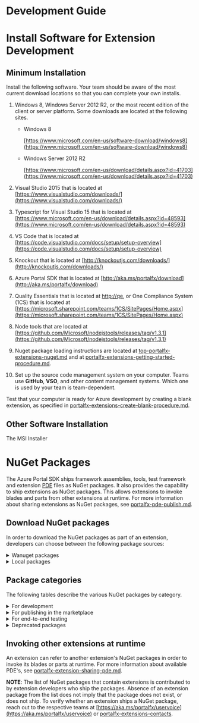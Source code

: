 
<a name="development-guide"></a>
# Development Guide

<a name="install-software-for-extension-development"></a>
# Install Software for Extension Development

<!-- document headers are in the individual documents -->

<a name="install-software-for-extension-development-minimum-installation"></a>
## Minimum Installation

Install the following software. Your team should be aware of the most current download locations so that you can complete your own installs.

1. Windows 8, Windows Server 2012 R2, or the most recent edition of the client or server platform. Some downloads are located at the following sites.
    * Windows 8
    
      [https://www.microsoft.com/en-us/software-download/windows8](https://www.microsoft.com/en-us/software-download/windows8)

    * Windows Server 2012 R2

      [https://www.microsoft.com/en-us/download/details.aspx?id=41703](https://www.microsoft.com/en-us/download/details.aspx?id=41703)

1. Visual Studio 2015 that is located at [https://www.visualstudio.com/downloads/](https://www.visualstudio.com/downloads/)

1. Typescript for Visual Studio 15 that is located at [https://www.microsoft.com/en-us/download/details.aspx?id=48593](https://www.microsoft.com/en-us/download/details.aspx?id=48593)

1. VS Code that is located at [https://code.visualstudio.com/docs/setup/setup-overview](https://code.visualstudio.com/docs/setup/setup-overview)

1. Knockout that is located at [http://knockoutjs.com/downloads/](http://knockoutjs.com/downloads/)

1. Azure Portal SDK that is located at [http://aka.ms/portalfx/download](http://aka.ms/portalfx/download)

1. Quality Essentials that is located at [http://qe](http://qe), or One Compliance System (1CS) that is located at  [https://microsoft.sharepoint.com/teams/1CS/SitePages/Home.aspx](https://microsoft.sharepoint.com/teams/1CS/SitePages/Home.aspx)

1. Node tools that are located at [https://github.com/Microsoft/nodejstools/releases/tag/v1.3.1](https://github.com/Microsoft/nodejstools/releases/tag/v1.3.1)

1. Nuget package loading instructions are located at [top-portalfx-extensions-nuget.md](top-portalfx-extensions-nuget.md) and at [portalfx-extensions-getting-started-procedure.md](portalfx-extensions-getting-started-procedure.md).

1. Set up the source code management system on your computer. Teams use **GitHub**, **VSO**, and other content management systems. Which one is used by your team is team-dependent.

Test that your computer is ready for Azure development by creating a blank extension, as specified in [portalfx-extensions-create-blank-procedure.md](portalfx-extensions-create-blank-procedure.md).



<a name="install-software-for-extension-development-other-software-installation"></a>
## Other Software Installation

The MSI Installer

<a name="nuget-packages"></a>
# NuGet Packages

The Azure Portal SDK ships framework assemblies, tools, test framework and extension [PDE](Portalfx-extensions-onboarding-glossary.md) files as NuGet packages. It also provides the capability to ship extensions as NuGet packages. This allows extensions to invoke blades and parts from other extensions at runtime. For more information about sharing  extensions as NuGet packages, see [portalfx-pde-publish.md](portalfx-pde-publish.md).

<a name="nuget-packages-download-nuget-packages"></a>
## Download NuGet packages

In order to download the NuGet packages as part of an extension, developers can choose between the following package sources:

<details>
<summary>Wanuget packages</summary>

*  CoreXT extensions

   Ensure that [http://wanuget/Official](http://wanuget/Official) is included as a package source in the CoreXT configuration file that is located at `<repoPath>\.config\corext.config`, where `<repoPath>`, without the angle brackets, is the path to the extension repository on the development computer. The code to include the package source is as follows.

    ```xml
    <repo name="Official"
     uri="https://msazure.pkgs.visualstudio.com/DefaultCollection/_apis/packaging/Official/nuget/index.json"
     fallback="http://wanuget/Official/nuget" 
     />
    ```

   **NOTE**: This is the recommended approach for [first-party extensions](portalfx-extensions-onboarding-glossary.md). 

* Non-CoreXT extensions

    Ensure that [http://wanuget/Official](http://wanuget/Official) is added to the package source.
</details>
<details><summary>Local packages</summary>

External partners can download and install the NuGet packages when they install and use **Visual Studio 2015**. For more information, see [portalfx-extensions-getting-started-procedure.md](portalfx-extensions-getting-started-procedure.md). The packages that are installed are located in the `C:\Program Files (x86)\Microsoft SDKs\PortalSDK\Packages` directory.

**NOTE**: This is the recommended approach for [third-party extensions](portalfx-extensions-onboarding-glossary.md).
</details>

<a name="nuget-packages-package-categories"></a>
## Package categories

The following tables describe the various NuGet packages by category.
<details>
<summary>For development</summary>

After installation, NuGet packages that are used for development are listed in the `NuGet Package Manager` tool in the **Visual Studio** project for the extension that is being built.
   
| Package | Purpose | 
| ------- | ------- |
| Microsoft.Portal.Framework | Contains framework assemblies Microsoft.Portal.Azure.dll, Microsoft.Portal.Core.dll,Microsoft.Portal.Framework.dll, Microsoft.WindowsAzure.ServiceRuntime.dll and WindowsAzureEventSource.dll.  |
| Microsoft.Portal.Security.AadCore | Contains AAD module used for auth Microsoft.Portal.AadCore.dll | 
| Microsoft.Portal.TypeMetadata  | Contains both runtime and compile time components that drive reflection-style features for the Azure Portal SDK.  This includes the compile time generation of C# model interfaces into TypeScript interfaces, and the injection of type information into the portal at runtime. | 
| Microsoft.Portal.Tools | Contains PDC, Target files (.target) , [Definition files](portalfx-extensions-onboarding-glossary.md) and TypeScript 2.0.3 compiler. | 
| Microsoft.Portal.Tools.ContentUnbundler | Contains the tool that packages an extension UI into a zip file which can be served by the hosting service. | 
</details>
<details>

<summary>For publishing in the marketplace</summary>

| Package | Purpose | 
| ------- | ------- |
| Microsoft.Azure.Gallery.AzureGalleryUtility | Contains tools to package, upload and update gallery items in the Azure Portal marketplace. | 
</details>
<details>

<summary>For end-to-end testing</summary>

| Package | Purpose | 
| ------- | ------- |
| Microsoft.Portal.TestFramework | Allows use of UI-based test cases with **Selenium** and **Visual Studio**. For more information about using the test framework, see [portalfx-testing-ui-test-cases.md](portalfx-testing-ui-test-cases.md). | 
</details>
<details>

<summary>Deprecated packages</summary>

The following NuGet packages have been deprecated. Do not use these packages when building new extensions. If the packages were used in local development, please reach out to the <a href="mailto:IbizaFxPM@microsoft.com?subject=Migration to Sideloading">IbizaFxPM team</a> for assistance with migration to sideloading.

| Package | Purpose | 
| ------- | ------- |
| Microsoft.Portal.Azure.Website | Contains the Authenticated Developer Portal Website with Hubs and Billing Extensions. | 
| Microsoft.Portal.Azure.WebsiteNoAuth | Contains the Unauthenticated Developer Portal Website. | 
</details>

<a name="nuget-packages-invoking-other-extensions-at-runtime"></a>
## Invoking other extensions at runtime

An extension can refer to another extension's NuGet packages in order to invoke its blades or parts at runtime. For more information about available PDE's, see [portalfx-extension-sharing-pde.md](portalfx-extension-sharing-pde.md).

**NOTE**: The list of NuGet packages that contain extensions is contributed to by extension developers who ship the packages. Absence of an extension package from the list does not imply that the package does not exist, or does not ship. To verify whether an extension ships a NuGet package, reach out to the respective teams at  [https://aka.ms/portalfx/uservoice](https://aka.ms/portalfx/uservoice)  or [portalfx-extensions-contacts](portalfx-extensions-contacts).
<!-- TODO:  Determine whether this should be the Uservoice link. -->
